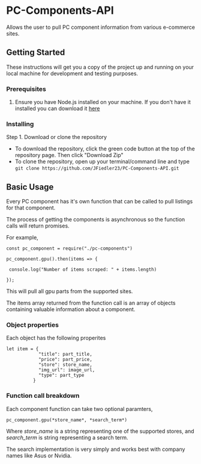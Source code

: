 # PC-Components-API

 Allows the user to pull PC component information from various e-commerce sites.
 
## Getting Started

These instructions will get you a copy of the project up and running on your local machine for development and testing purposes.

### Prerequisites

1. Ensure you have Node.js installed on your machine. If you don't have it installed you can download it [here](https://nodejs.org/en/)

### Installing

Step 1. Download or clone the repository

 - To download the repository, click the green code button at the top of the repository page. Then click "Download Zip"
 - To clone the repository, open up your terminal/command line and type `git clone https://github.com/JFiedler23/PC-Components-API.git`
 

## Basic Usage

Every PC component has it's own function that can be called to pull listings for that component.

The process of getting the components is asynchronous so the function calls will return promises.

For example,

```
const pc_component = require("./pc-components")
  
pc_component.gpu().then(items => { 

 console.log("Number of items scraped: " + items.length)

});
```
This will pull all gpu parts from the supported sites.

The items array returned from the function call is an array of objects containing valuable information about a component.

### Object properties

Each object has the following properites

```
let item = {
            "title": part_title,
            "price": part_price,
            "store": store_name,
            "img_url": image_url,
            "type": part_type
          }
```
### Function call breakdown

Each component function can take two optional paramters,

```
pc_component.gpu(*store_name*, *search_term*)
```

Where *store_name* is a string representing one of the supported stores, and *search_term* is string representing a search term.

The search implementation is very simply and works best with company names like Asus or Nvidia.
